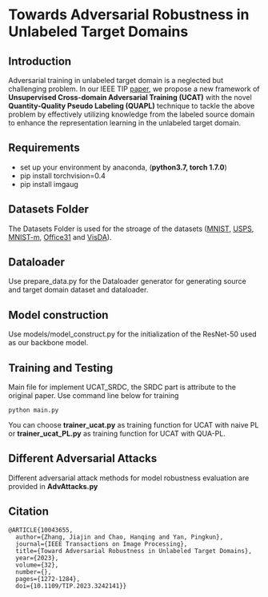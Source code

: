 # Towards Adversarial Robustness in Unlabeled Target Domains

## Introduction
Adversarial training in unlabeled target domain is a neglected but challenging problem. In our IEEE TIP [paper](https://ieeexplore.ieee.org/abstract/document/10043655), we propose a new framework of __Unsupervised Cross-domain Adversarial Training (UCAT)__ with the novel __Quantity-Quality Pseudo Labeling (QUAPL)__ technique to tackle the above problem by effectively utilizing knowledge from the labeled source domain to enhance the representation learning in the unlabeled target domain.

## Requirements
- set up your environment by anaconda, (**python3.7, torch 1.7.0**)
- pip install torchvision=0.4
- pip install imgaug

## Datasets Folder
The Datasets Folder is used for the stroage of the datasets ([MNIST](http://yann.lecun.com/exdb/mnist/), [USPS](https://www.kaggle.com/bistaumanga/usps-dataset), [MNIST-m](https://github.com/VanushVaswani/keras_mnistm/releases/download/1.0/keras_mnistm.pkl.gz), [Office31](https://www.cc.gatech.edu/~judy/domainadapt/#datasets_code) and [VisDA](http://ai.bu.edu/visda-2017/)).

## Dataloader
Use prepare_data.py for the Dataloader generator for generating source and target domain dataset and dataloader.

## Model construction
Use models/model_construct.py for the initialization of the ResNet-50 used as our backbone model.

## Training and Testing
Main file for implement UCAT_SRDC, the SRDC part is attribute to the original paper.
Use command line below for training
```
python main.py
```
You can choose __trainer_ucat.py__ as training function for UCAT with naive PL or __trainer_ucat_PL.py__ as training function for UCAT with QUA-PL.

## Different Adversarial Attacks
Different adversarial attack methods for model robustness evaluation are provided in __AdvAttacks.py__ 

## Citation
```
@ARTICLE{10043655,
  author={Zhang, Jiajin and Chao, Hanqing and Yan, Pingkun},
  journal={IEEE Transactions on Image Processing}, 
  title={Toward Adversarial Robustness in Unlabeled Target Domains}, 
  year={2023},
  volume={32},
  number={},
  pages={1272-1284},
  doi={10.1109/TIP.2023.3242141}}
```
